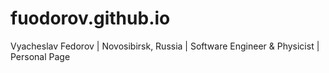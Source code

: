# fuodorov.github.io

Vyacheslav Fedorov | Novosibirsk, Russia | Software Engineer & Physicist | Personal Page
